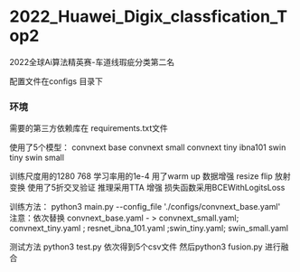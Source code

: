 # 2022_Huawei_Digix_classfication_Top2
 2022全球Ai算法精英赛-车道线瑕疵分类第二名 


配置文件在configs 目录下
### 环境
需要的第三方依赖库在  requirements.txt文件

使用了5个模型：
convnext base
convnext small
convnext tiny
ibna101
swin tiny
swin small

训练尺度用的1280 768
学习率用的1e-4
用了warm up
数据增强 resize flip 放射变换
使用了5折交叉验证
推理采用TTA 增强
损失函数采用BCEWithLogitsLoss

训练方法：
python3 main.py  --config_file './configs/convnext_base.yaml'      
注意：依次替换  convnext_base.yaml - >  convnext_small.yaml;   convnext_tiny.yaml ; resnet_ibna_101.yaml ;swin_tiny.yaml; swin_small.yaml

测试方法
python3 test.py 依次得到5个csv文件
然后python3 fusion.py 进行融合
